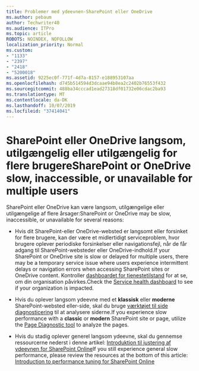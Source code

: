 ```yaml
---
title: Problemer med ydeevnen-SharePoint eller OneDrive
ms.author: pebaum
author: Techwriter40
ms.audience: ITPro
ms.topic: article
ROBOTS: NOINDEX, NOFOLLOW
localization_priority: Normal
ms.custom:
- "1133"
- "2397"
- "2418"
- "5200018"
ms.assetid: 9225ec0f-771f-4d7a-8157-e188953107aa
ms.openlocfilehash: d745b514594d3dcaae94b8ea2c2402b76553f432
ms.sourcegitcommit: 488ba34cccad1ead27318df01732e06cdac2ba93
ms.translationtype: MT
ms.contentlocale: da-DK
ms.lasthandoff: 10/07/2019
ms.locfileid: "37414041"
---
```

# <a name="sharepoint-or-onedrive-slow-inaccessible-or-unavailable-for-multiple-users"></a><span data-ttu-id="e76b4-102">SharePoint eller OneDrive langsom, utilgængelig eller utilgængelig for flere brugere</span><span class="sxs-lookup"><span data-stu-id="e76b4-102">SharePoint or OneDrive slow, inaccessible, or unavailable for multiple users</span></span>

<span data-ttu-id="e76b4-103">SharePoint eller OneDrive kan være langsom, utilgængelige eller utilgængelige af flere årsager:</span><span class="sxs-lookup"><span data-stu-id="e76b4-103">SharePoint or OneDrive may be slow, inaccessible, or unavailable for several reasons:</span></span>
  
- <span data-ttu-id="e76b4-104">Hvis dit SharePoint-eller OneDrive-websted er langsomt eller forsinket for flere brugere, kan der være et midlertidigt serviceproblem, hvor brugere oplever periodiske forsinkelser eller navigationsfejl, når de får adgang til SharePoint-websteder eller OneDrive-indhold.</span><span class="sxs-lookup"><span data-stu-id="e76b4-104">If your SharePoint or OneDrive site is slow or delayed for multiple users, there may be a temporary service issue where users experience intermittent delays or navigation errors when accessing SharePoint sites or OneDrive content.</span></span> <span data-ttu-id="e76b4-105">Kontroller [dashboardet for tjenestetilstand](https://admin.microsoft.com/AdminPortal/Home#/servicehealth) for at se, om din organisation påvirkes.</span><span class="sxs-lookup"><span data-stu-id="e76b4-105">Check the [Service health dashboard](https://admin.microsoft.com/AdminPortal/Home#/servicehealth) to see if your organization is impacted.</span></span>
  
- <span data-ttu-id="e76b4-106">Hvis du oplever langsom ydeevne med et **klassisk** eller **moderne** SharePoint-websted eller-side, skal du bruge [værktøjet til side diagnosticering](https://aka.ms/perftool) til at analysere siderne.</span><span class="sxs-lookup"><span data-stu-id="e76b4-106">If you experience slow performance with a **classic** or **modern** SharePoint site or page, utilize the [Page Diagnostic tool](https://aka.ms/perftool) to analyze the pages.</span></span>
  
- <span data-ttu-id="e76b4-107">Hvis du stadig oplever generel langsom ydeevne, skal du gennemse ressourcerne nederst i denne artikel: [Introduktion til justering af ydeevnen for SharePoint Online](https://go.microsoft.com/fwlink/?linkid=2024334)</span><span class="sxs-lookup"><span data-stu-id="e76b4-107">If you still experience general slow performance, please review the resources at the bottom of this article: [Introduction to performance tuning for SharePoint Online](https://go.microsoft.com/fwlink/?linkid=2024334)</span></span>
  